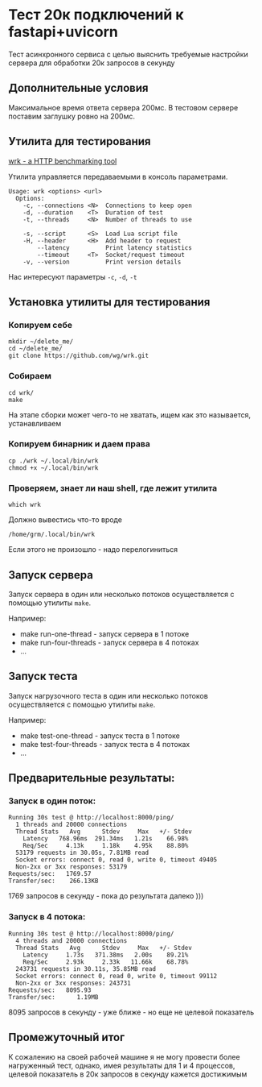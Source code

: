 # Тест 20к подключений к fastapi+uvicorn

Тест асинхронного сервиса с целью выяснить требуемые настройки сервера для обработки 20к запросов в секунду

## Дополнительные условия

Максимальное время ответа сервера 200мс. В тестовом сервере поставим заглушку ровно на 200мс. 

## Утилита для тестирования

[wrk - a HTTP benchmarking tool](https://github.com/wg/wrk#wrk---a-http-benchmarking-tool)

Утилита управляется передаваемыми в консоль параметрами.

```shell
Usage: wrk <options> <url>  
  Options:                                            
    -c, --connections <N>  Connections to keep open   
    -d, --duration    <T>  Duration of test           
    -t, --threads     <N>  Number of threads to use   
                                                      
    -s, --script      <S>  Load Lua script file       
    -H, --header      <H>  Add header to request      
        --latency          Print latency statistics   
        --timeout     <T>  Socket/request timeout     
    -v, --version          Print version details
```

Нас интересуют параметры `-c`, `-d`, `-t`


## Установка утилиты для тестирования

### Копируем себе
```shell
mkdir ~/delete_me/
cd ~/delete_me/
git clone https://github.com/wg/wrk.git
```

### Собираем
```shell
cd wrk/
make
```

На этапе сборки может чего-то не хватать, ищем как это называется, устанавливаем

### Копируем бинарник и даем права
```shell
cp ./wrk ~/.local/bin/wrk
chmod +x ~/.local/bin/wrk
```

### Проверяем, знает ли наш shell, где лежит утилита
```shell
which wrk
```

Должно вывестись что-то вроде
```shell
/home/grm/.local/bin/wrk
```

Если этого не произошло - надо перелогиниться

## Запуск сервера

Запуск сервера в один или несколько потоков осуществляется с помощью утилиты `make`.

Например:
* make run-one-thread - запуск сервера в 1 потоке
* make run-four-threads - запуск сервера в 4 потоках
* ...

## Запуск теста

Запуск нагрузочного теста в один или несколько потоков осуществляется с помощью утилиты `make`.

Например:
* make test-one-thread - запуск теста в 1 потоке
* make test-four-threads - запуск теста в 4 потоках
* ...

## Предварительные результаты:

### Запуск в один поток:

```shell
Running 30s test @ http://localhost:8000/ping/
  1 threads and 20000 connections
  Thread Stats   Avg      Stdev     Max   +/- Stdev
    Latency   768.96ms  291.34ms   1.21s    66.98%
    Req/Sec     4.13k     1.18k    4.95k    88.80%
  53179 requests in 30.05s, 7.81MB read
  Socket errors: connect 0, read 0, write 0, timeout 49405
  Non-2xx or 3xx responses: 53179
Requests/sec:   1769.57
Transfer/sec:    266.13KB
```

1769 запросов в секунду - пока до результата далеко )))

### Запуск в 4 потока:

```shell
Running 30s test @ http://localhost:8000/ping/
  4 threads and 20000 connections
  Thread Stats   Avg      Stdev     Max   +/- Stdev
    Latency     1.73s   371.38ms   2.00s    89.21%
    Req/Sec     2.93k     2.33k   11.66k    68.78%
  243731 requests in 30.11s, 35.85MB read
  Socket errors: connect 0, read 0, write 0, timeout 99112
  Non-2xx or 3xx responses: 243731
Requests/sec:   8095.93
Transfer/sec:      1.19MB
```

8095 запросов в секунду - уже ближе - но еще не целевой показатель

## Промежуточный итог

К сожалению на своей рабочей машине я не могу провести более нагруженный тест, однако, 
имея результаты для 1 и 4 процессов, целевой показатель в 20к запросов в секунду кажется достижимым
